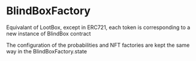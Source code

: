 # BlindBoxFactory

Equivalant of LootBox, except in ERC721, each token is corresponding to a new instance of BlindBox contract

The configuration of the probabilities and NFT factories are kept the same way in the BlindBoxFactory.state
